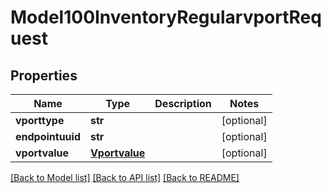 # Model100InventoryRegularvportRequest

## Properties
Name | Type | Description | Notes
------------ | ------------- | ------------- | -------------
**vporttype** | **str** |  | [optional] 
**endpointuuid** | **str** |  | [optional] 
**vportvalue** | [**Vportvalue**](Vportvalue.md) |  | [optional] 

[[Back to Model list]](../README.md#documentation-for-models) [[Back to API list]](../README.md#documentation-for-api-endpoints) [[Back to README]](../README.md)



